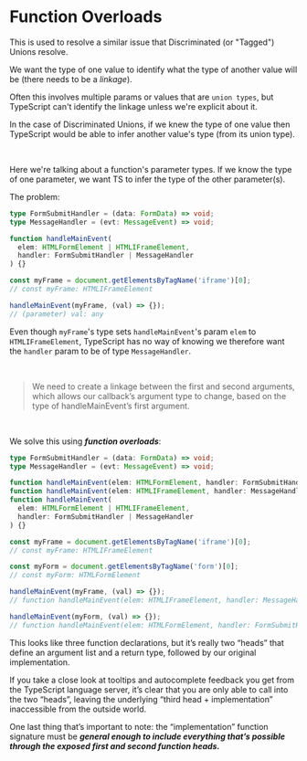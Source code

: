 # Function Overloads

This is used to resolve a similar issue that Discriminated (or "Tagged") Unions resolve.

We want the type of one value to identify what the type of another value will be (there needs to be a _linkage_).

Often this involves multiple params or values that are `union types`, but TypeScript can't identify the linkage unless we're explicit about it.

In the case of Discriminated Unions, if we knew the type of one value then TypeScript would be able to infer another value's type (from its union type).

<br>

Here we're talking about a function's parameter types. If we know the type of one parameter, we want TS to infer the type of the other parameter(s).

The problem:

```ts
type FormSubmitHandler = (data: FormData) => void;
type MessageHandler = (evt: MessageEvent) => void;

function handleMainEvent(
  elem: HTMLFormElement | HTMLIFrameElement,
  handler: FormSubmitHandler | MessageHandler
) {}

const myFrame = document.getElementsByTagName('iframe')[0];
// const myFrame: HTMLIFrameElement

handleMainEvent(myFrame, (val) => {});
// (parameter) val: any
```

Even though `myFrame`'s type sets `handleMainEvent`'s param `elem` to `HTMLIFrameElement`, TypeScript has no way of knowing we therefore want the `handler` param to be of type `MessageHandler`.

<br>

> We need to create a linkage between the first and second arguments, which allows our callback’s argument type to change, based on the type of handleMainEvent’s first argument.

<br>

We solve this using **_function overloads_**:

```ts
type FormSubmitHandler = (data: FormData) => void;
type MessageHandler = (evt: MessageEvent) => void;

function handleMainEvent(elem: HTMLFormElement, handler: FormSubmitHandler);
function handleMainEvent(elem: HTMLIFrameElement, handler: MessageHandler);
function handleMainEvent(
  elem: HTMLFormElement | HTMLIFrameElement,
  handler: FormSubmitHandler | MessageHandler
) {}

const myFrame = document.getElementsByTagName('iframe')[0];
// const myFrame: HTMLIFrameElement

const myForm = document.getElementsByTagName('form')[0];
// const myForm: HTMLFormElement

handleMainEvent(myFrame, (val) => {});
// function handleMainEvent(elem: HTMLIFrameElement, handler: MessageHandler): any (+1 overload)

handleMainEvent(myForm, (val) => {});
// function handleMainEvent(elem: HTMLFormElement, handler: FormSubmitHandler): any (+1 overload)
```

This looks like three function declarations, but it’s really two “heads” that define an argument list and a return type, followed by our original implementation.

If you take a close look at tooltips and autocomplete feedback you get from the TypeScript language server, it’s clear that you are only able to call into the two “heads”, leaving the underlying “third head + implementation” inaccessible from the outside world.

One last thing that’s important to note: the “implementation” function signature must be **_general enough to include everything that’s possible through the exposed first and second function heads._**
